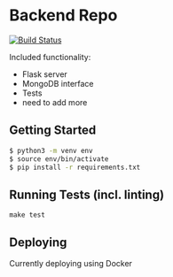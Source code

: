 # Backend Repo

[![Build Status](https://travis-ci.com/samjett247/OU-Student-Reviews-DB.svg?token=SVpA8x2aEJENtpVkhC28&branch=master)](https://travis-ci.com/samjett247/OU-Student-Reviews-DB)

Included functionality:
- Flask server
- MongoDB interface
- Tests
- need to add more

## Getting Started

```bash
$ python3 -m venv env
$ source env/bin/activate
$ pip install -r requirements.txt
```

## Running Tests (incl. linting)

`make test`

## Deploying

Currently deploying using Docker